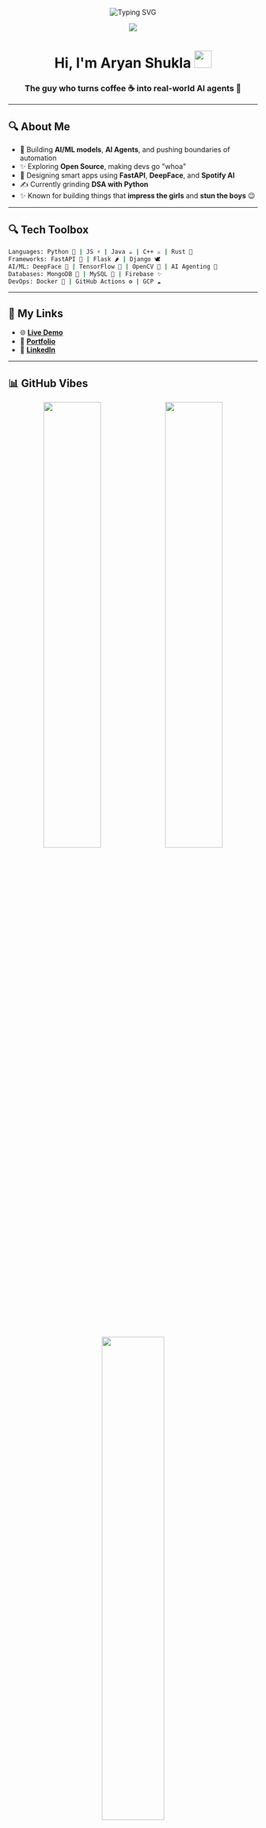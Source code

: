 <p align="center">
  <img src="https://readme-typing-svg.demolab.com?font=Fira+Code&size=30&pause=1000&center=true&vCenter=true&width=435&lines=Code+Wizard+%F0%9F%94%A5;AI+Agent+Engineer+%F0%9F%A4%96;Cyber+Warrior+%F0%9F%9B%A1%EF%B8%8F;Always+Learning+%F0%9F%92%AA" alt="Typing SVG" />
</p>

<p align="center">
  <img src="https://capsule-render.vercel.app/api?type=waving&color=gradient&height=200&section=header&text=Aryan%20Shukla&fontSize=45&fontAlignY=35&desc=Making%20AI%20that%20thinks%2C%20codes%2C%20and%20conquers!&descAlignY=55&descAlign=62"/>
</p>



<h1 align="center">Hi, I'm Aryan Shukla <img src="https://media.giphy.com/media/hvRJCLFzcasrR4ia7z/giphy.gif" width="35"></h1>
<h3 align="center">The guy who turns coffee ☕ into real-world AI agents 🤖</h3>

---

## 🔍 About Me

- 🚀 Building **AI/ML models**, **AI Agents**, and pushing boundaries of automation
- ✨ Exploring **Open Source**, making devs go "whoa"
- 🌈 Designing smart apps using **FastAPI**, **DeepFace**, and **Spotify AI**
- ✍️ Currently grinding **DSA with Python**
- ✨ Known for building things that **impress the girls** and **stun the boys** 😉

---

## 🔍 Tech Toolbox

```bash
Languages: Python 🐍 | JS ⚡ | Java ☕ | C++ ⚔️ | Rust 🔩
Frameworks: FastAPI 🚀 | Flask 🌶️ | Django 🕊️
AI/ML: DeepFace 🧠 | TensorFlow 🧬 | OpenCV 📸 | AI Agenting 🤖
Databases: MongoDB 🍃 | MySQL 🐬 | Firebase ✨
DevOps: Docker 🐳 | GitHub Actions ⚙️ | GCP ☁️
```

---

## 🔗 My Links

- 🌐 [**Live Demo**](https://v0-image-analysis-aom8w9a07-aryanshukla578s-projects.vercel.app/)
- 🧠 [**Portfolio**](https://portfolio-chi-black-25.vercel.app/)
- 💼 [**LinkedIn**](https://www.linkedin.com/in/aryanshukla578)

---

## 📊 GitHub Vibes

<p align="center">
  <img src="https://github-readme-stats.vercel.app/api?username=Aryanshukla578&theme=radical&show_icons=true" width="48%" />
  <img src="https://github-readme-streak-stats.herokuapp.com/?user=Aryanshukla578&theme=radical" width="48%" />
</p>

<p align="center">
  <img src="https://github-readme-stats.vercel.app/api/top-langs/?username=Aryanshukla578&layout=compact&theme=radical" width="50%" />
</p>

---

## 🏆 Dev Achievements

<p align="center">
  <img src="https://github-profile-trophy.vercel.app/?username=Aryanshukla578&theme=radical&no-frame=false&no-bg=true&margin-w=4" />
</p>

---

## 🎭 Code Vibe Quote

<p align="center">
  <img src="https://quotes-github-readme.vercel.app/api?type=horizontal&theme=tokyonight" />
</p>

---

## 📍 Visitor Count

<p align="center">
  <img src="https://komarev.com/ghpvc/?username=Aryanshukla578&label=Profile%20Views&color=0e75b6&style=flat" />
</p>

---

### 🌟 Final Words

<p align="center">
  <i>“Built with passion, bugs, caffeine, and a dream of changing the world with code.”</i><br>
  <sub>Designed to impress. Engineered to stun. Ready to deploy — like a code sniper. ✨</sub>
</p>

<p align="center">
  <img src="https://readme-jokes.vercel.app/api?theme=tokyonight" alt="Joke"/>
</p>

<p align="center">
  <img src="https://media.tenor.com/YVqKZzRKZtYAAAAC/hacker.gif" width="300"/>
</p>

<p align="center">
  <img src="https://capsule-render.vercel.app/api?type=waving&color=gradient&height=150&section=footer"/>
</p>
